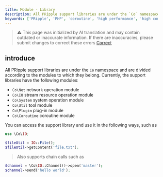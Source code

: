 ```yaml
---
title: Module - Library
description: All PRipple support libraries are under the `Co` namespace and are divided according to the modules to which they belong. Currently, the support libraries have the following modules
keywords: ['PRipple', 'PHP', 'coroutine', 'high performance', 'high concurrency']
---
```


> ⚠️ This page was initialized by AI translation and may contain outdated or inaccurate information. If there are
> inaccuracies, please submit changes to correct these errors [Correct](https://github.com/cloudtay/p-ripple-documents)

## introduce

All PRipple support libraries are under the `Co` namespace and are divided according to the modules to which they belong.
Currently, the support libraries have the following modules:

- `Co\Net` network operation module
- `Co\IO` stream resource operation module
- `Co\System` system operation module
- `Co\Util` tool module
- `Co\Plugin` plug-in module
- `Co\Coroutine` coroutine module

You can access the support library and use it in the following ways, such as

```php
use \Co\IO;

$fileUtil = IO::File();
$fileUtil->getContent('file.txt');
```

> Also supports chain calls such as

```php
$channel = \Co\IO::Channel()->open('master');
$channel->send('hello world');
```

